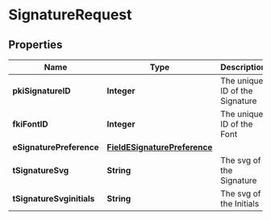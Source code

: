 

# SignatureRequest

## Properties

Name | Type | Description | Notes
------------ | ------------- | ------------- | -------------
**pkiSignatureID** | **Integer** | The unique ID of the Signature |  [optional]
**fkiFontID** | **Integer** | The unique ID of the Font | 
**eSignaturePreference** | [**FieldESignaturePreference**](FieldESignaturePreference.md) |  | 
**tSignatureSvg** | **String** | The svg of the Signature |  [optional]
**tSignatureSvginitials** | **String** | The svg of the Initials |  [optional]




